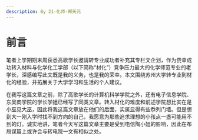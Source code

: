```yaml
---
description: By 21-化师-郑天元
---
```


# 前言

笔者上学期期末周获悉高歌学长邀请转专业成功者补充其专栏文企划，作为侥幸成功转入材料与化学化工学部（以下简称“材化”）竞争压力最大的化学师范专业的老学长，深感编写此文既是我的义务，也是我的荣幸。本文围绕苏州大学转专业到材化的经验，并拓展关于大学学习和生活的个人建议。

在我写这篇文章之前，除了高歌学长的计算机科学学院之外，还有电子信息学院、东吴商学院的学长学姐已经写了同类文章。转入材化的难度和前述学院想比实在是小巫见大巫，因此将我这篇文章放在他们的后面，实属显得有些忝列门墙。但是想到大一刚入学时找不到方向的自己，我愿意为那些追求理想的小孩点一盏可能用不到的灯。诚实地讲，笔者今天写这篇文章主要是受到电信陶小姐的影响，因此在布局谋篇上或许会与转电院一文有相似之处。

